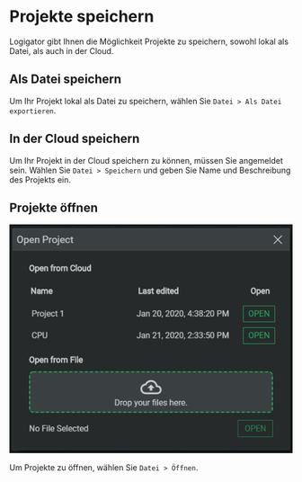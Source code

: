 # Projekte speichern

Logigator gibt Ihnen die Möglichkeit Projekte zu speichern, sowohl lokal als Datei, als auch in der Cloud.

## Als Datei speichern

Um Ihr Projekt lokal als Datei zu speichern, wählen Sie `Datei > Als Datei exportieren`.

## In der Cloud speichern

Um Ihr Projekt in der Cloud speichern zu können, müssen Sie angemeldet sein.
Wählen Sie `Datei > Speichern` und geben Sie Name und Beschreibung des Projekts ein.

## Projekte öffnen

<div class="rows">

![Construction Box](../../assets/help/open-project.png)

<div class="margin-left">

Um Projekte zu öffnen, wählen Sie `Datei > Öffnen`.
</div>
</div>
